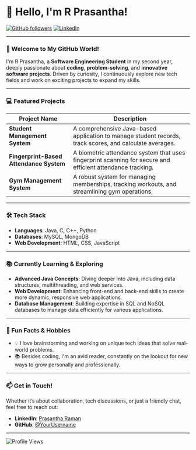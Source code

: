 # 👋 Hello, I'm R Prasantha!

[![GitHub followers](https://img.shields.io/github/followers/YourUsername?label=Follow%20me&style=social)](https://github.com/YourUsername)
[![LinkedIn](https://img.shields.io/badge/-LinkedIn-blue?style=flat&logo=linkedin&logoColor=white)](https://www.linkedin.com/in/yourlinkedinprofile)

---

### 🎉 Welcome to My GitHub World!
I'm R Prasantha, a **Software Engineering Student** in my second year, deeply passionate about **coding**, **problem-solving**, and **innovative software projects**. Driven by curiosity, I continuously explore new tech fields and work on exciting projects to expand my skills.

---

### 💻 Featured Projects
| Project Name                          | Description                                                                                      |
|---------------------------------------|--------------------------------------------------------------------------------------------------|
| **Student Management System**         | A comprehensive Java-based application to manage student records, track scores, and calculate averages. |
| **Fingerprint-Based Attendance System** | A biometric attendance system that uses fingerprint scanning for secure and efficient attendance tracking. |
| **Gym Management System**             | A robust system for managing memberships, tracking workouts, and streamlining gym operations.    |

---

### 🛠️ Tech Stack
- **Languages**: Java, C, C++, Python
- **Databases**: MySQL, MongoDB
- **Web Development**: HTML, CSS, JavaScript

---

### 📚 Currently Learning & Exploring
- **Advanced Java Concepts**: Diving deeper into Java, including data structures, multithreading, and web services.
- **Web Development**: Enhancing front-end and back-end skills to create more dynamic, responsive web applications.
- **Database Management**: Building expertise in SQL and NoSQL databases to manage data efficiently for various applications.

---

### 🎯 Fun Facts & Hobbies
- 💡 I love brainstorming and working on unique tech ideas that solve real-world problems.
- 📚 Besides coding, I'm an avid reader, constantly on the lookout for new ways to grow personally and professionally.

---

### 📫 Get in Touch!
Whether it’s about collaboration, tech discussions, or just a friendly chat, feel free to reach out:
- **LinkedIn**: [Prasantha Raman](https://www.linkedin.com/in/yourlinkedinprofile)
- **GitHub**: [@YourUsername](https://github.com/YourUsername)

---

![Profile Views](https://komarev.com/ghpvc/?username=YourUsername&color=blueviolet&style=flat-square)
